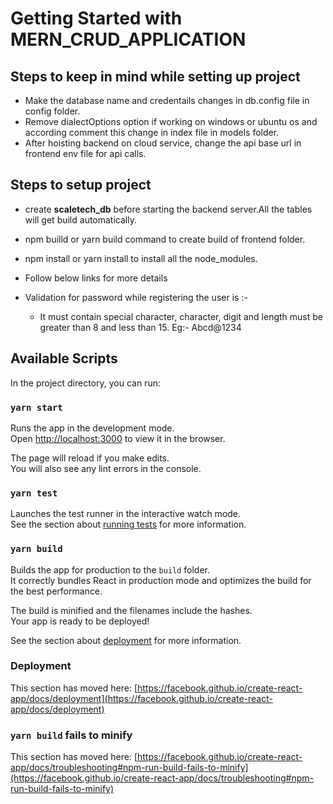 # Getting Started with MERN_CRUD_APPLICATION

## Steps to keep in mind while setting up project

- Make the database name and credentails changes in db.config file in config folder.
- Remove dialectOptions option if working on windows or ubuntu os and according comment this change in index file in models folder.
- After hoisting backend on cloud service, change the api base url in frontend env file for api calls.

## Steps to setup project

- create **scaletech_db** before starting the backend server.All the tables will get build automatically.
- npm builld or yarn build command to create build of frontend folder.
- npm install or yarn install to install all the node_modules.
- Follow below links for more details

- Validation for password while registering the user is :-
  - It must contain special character, character, digit and length must be greater than 8 and less than 15. Eg:- Abcd@1234

## Available Scripts

In the project directory, you can run:

### `yarn start`

Runs the app in the development mode.\
Open [http://localhost:3000](http://localhost:3000) to view it in the browser.

The page will reload if you make edits.\
You will also see any lint errors in the console.

### `yarn test`

Launches the test runner in the interactive watch mode.\
See the section about [running tests](https://facebook.github.io/create-react-app/docs/running-tests) for more information.

### `yarn build`

Builds the app for production to the `build` folder.\
It correctly bundles React in production mode and optimizes the build for the best performance.

The build is minified and the filenames include the hashes.\
Your app is ready to be deployed!

See the section about [deployment](https://facebook.github.io/create-react-app/docs/deployment) for more information.

### Deployment

This section has moved here: [https://facebook.github.io/create-react-app/docs/deployment](https://facebook.github.io/create-react-app/docs/deployment)

### `yarn build` fails to minify

This section has moved here: [https://facebook.github.io/create-react-app/docs/troubleshooting#npm-run-build-fails-to-minify](https://facebook.github.io/create-react-app/docs/troubleshooting#npm-run-build-fails-to-minify)
